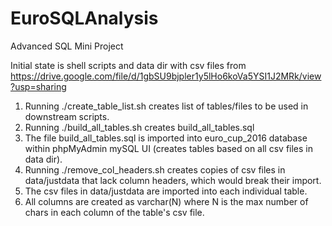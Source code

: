 # EuroSQLAnalysis
Advanced SQL Mini Project

Initial state is shell scripts and data dir with csv files from https://drive.google.com/file/d/1gbSU9bjpler1y5lHo6koVa5YSI1J2MRk/view?usp=sharing

1. Running ./create_table_list.sh creates list of tables/files to be used in downstream scripts.
2. Running ./build_all_tables.sh creates build_all_tables.sql
3. The file build_all_tables.sql is imported into euro_cup_2016 database within phpMyAdmin mySQL UI (creates tables based on all csv files in data dir).
4. Running ./remove_col_headers.sh creates copies of csv files in data/justdata that lack column headers, which would break their import.
4. The csv files in data/justdata are imported into each individual table.
5. All columns are created as varchar(N) where N is the max number of chars in each column of the table's csv file.
